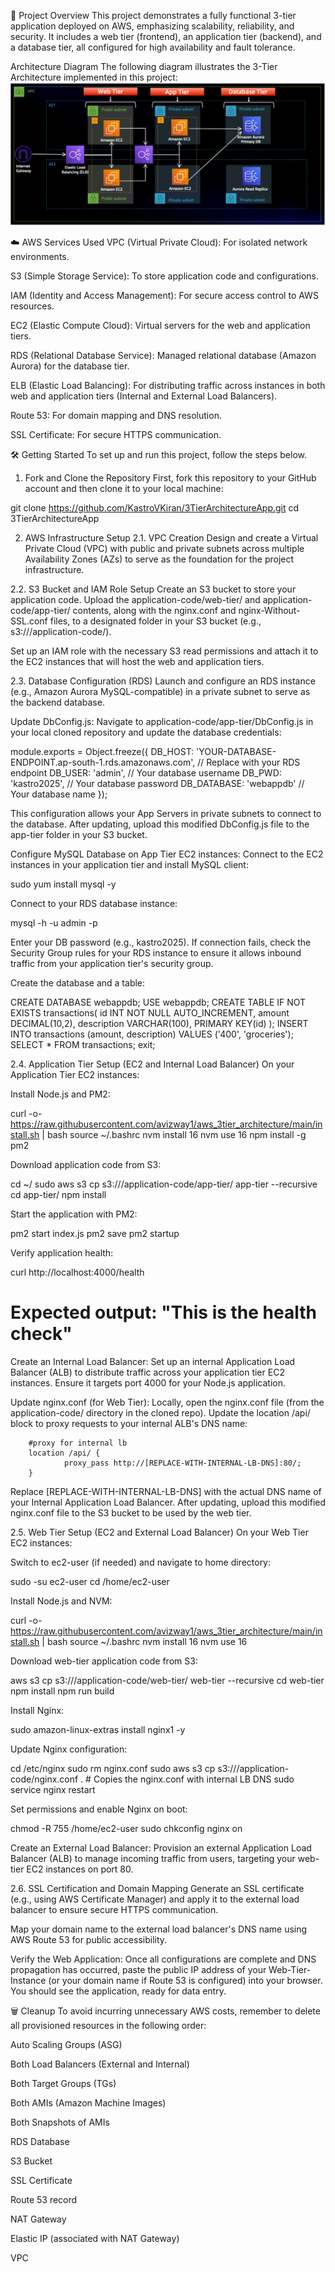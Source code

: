 🚀 Project Overview
This project demonstrates a fully functional 3-tier application deployed on AWS, emphasizing scalability, reliability, and security. It includes a web tier (frontend), an application tier (backend), and a database tier, all configured for high availability and fault tolerance.

Architecture Diagram
The following diagram illustrates the 3-Tier Architecture implemented in this project:
![3tier-architecture](3TierArchitecture.png)

☁️ AWS Services Used
VPC (Virtual Private Cloud): For isolated network environments.

S3 (Simple Storage Service): To store application code and configurations.

IAM (Identity and Access Management): For secure access control to AWS resources.

EC2 (Elastic Compute Cloud): Virtual servers for the web and application tiers.

RDS (Relational Database Service): Managed relational database (Amazon Aurora) for the database tier.

ELB (Elastic Load Balancing): For distributing traffic across instances in both web and application tiers (Internal and External Load Balancers).

Route 53: For domain mapping and DNS resolution.

SSL Certificate: For secure HTTPS communication.

🛠️ Getting Started
To set up and run this project, follow the steps below.

1. Fork and Clone the Repository
First, fork this repository to your GitHub account and then clone it to your local machine:

git clone https://github.com/KastroVKiran/3TierArchitectureApp.git
cd 3TierArchitectureApp

2. AWS Infrastructure Setup
2.1. VPC Creation
Design and create a Virtual Private Cloud (VPC) with public and private subnets across multiple Availability Zones (AZs) to serve as the foundation for the project infrastructure.

2.2. S3 Bucket and IAM Role Setup
Create an S3 bucket to store your application code. Upload the application-code/web-tier/ and application-code/app-tier/ contents, along with the nginx.conf and nginx-Without-SSL.conf files, to a designated folder in your S3 bucket (e.g., s3://<S3 Bucker Name>/application-code/).

Set up an IAM role with the necessary S3 read permissions and attach it to the EC2 instances that will host the web and application tiers.

2.3. Database Configuration (RDS)
Launch and configure an RDS instance (e.g., Amazon Aurora MySQL-compatible) in a private subnet to serve as the backend database.

Update DbConfig.js:
Navigate to application-code/app-tier/DbConfig.js in your local cloned repository and update the database credentials:

module.exports = Object.freeze({
    DB_HOST: 'YOUR-DATABASE-ENDPOINT.ap-south-1.rds.amazonaws.com', // Replace with your RDS endpoint
    DB_USER: 'admin',       // Your database username
    DB_PWD: 'kastro2025',   // Your database password
    DB_DATABASE: 'webappdb' // Your database name
});

This configuration allows your App Servers in private subnets to connect to the database. After updating, upload this modified DbConfig.js file to the app-tier folder in your S3 bucket.

Configure MySQL Database on App Tier EC2 instances:
Connect to the EC2 instances in your application tier and install MySQL client:

sudo yum install mysql -y

Connect to your RDS database instance:

mysql -h <DB EndPoint> -u admin -p

Enter your DB password (e.g., kastro2025). If connection fails, check the Security Group rules for your RDS instance to ensure it allows inbound traffic from your application tier's security group.

Create the database and a table:

CREATE DATABASE webappdb;
USE webappdb;
CREATE TABLE IF NOT EXISTS transactions(
  id INT NOT NULL AUTO_INCREMENT,
  amount DECIMAL(10,2),
  description VARCHAR(100),
  PRIMARY KEY(id)
);
INSERT INTO transactions (amount, description) VALUES ('400', 'groceries');
SELECT * FROM transactions;
exit;

2.4. Application Tier Setup (EC2 and Internal Load Balancer)
On your Application Tier EC2 instances:

Install Node.js and PM2:

curl -o- https://raw.githubusercontent.com/avizway1/aws_3tier_architecture/main/install.sh | bash
source ~/.bashrc
nvm install 16
nvm use 16
npm install -g pm2

Download application code from S3:

cd ~/
sudo aws s3 cp s3://<S3BucketName>/application-code/app-tier/ app-tier --recursive
cd app-tier/
npm install

Start the application with PM2:

pm2 start index.js
pm2 save
pm2 startup

Verify application health:

curl http://localhost:4000/health
# Expected output: "This is the health check"

Create an Internal Load Balancer:
Set up an internal Application Load Balancer (ALB) to distribute traffic across your application tier EC2 instances. Ensure it targets port 4000 for your Node.js application.

Update nginx.conf (for Web Tier):
Locally, open the nginx.conf file (from the application-code/ directory in the cloned repo). Update the location /api/ block to proxy requests to your internal ALB's DNS name:

        #proxy for internal lb
        location /api/ {
                proxy_pass http://[REPLACE-WITH-INTERNAL-LB-DNS]:80/;
        }

Replace [REPLACE-WITH-INTERNAL-LB-DNS] with the actual DNS name of your Internal Application Load Balancer. After updating, upload this modified nginx.conf file to the S3 bucket to be used by the web tier.

2.5. Web Tier Setup (EC2 and External Load Balancer)
On your Web Tier EC2 instances:

Switch to ec2-user (if needed) and navigate to home directory:

sudo -su ec2-user
cd /home/ec2-user

Install Node.js and NVM:

curl -o- https://raw.githubusercontent.com/avizway1/aws_3tier_architecture/main/install.sh | bash
source ~/.bashrc
nvm install 16
nvm use 16

Download web-tier application code from S3:

aws s3 cp s3://<S3 Bucker Name>/application-code/web-tier/ web-tier --recursive
cd web-tier
npm install
npm run build

Install Nginx:

sudo amazon-linux-extras install nginx1 -y

Update Nginx configuration:

cd /etc/nginx
sudo rm nginx.conf
sudo aws s3 cp s3://<S3 Bucker Name>/application-code/nginx.conf . # Copies the nginx.conf with internal LB DNS
sudo service nginx restart

Set permissions and enable Nginx on boot:

chmod -R 755 /home/ec2-user
sudo chkconfig nginx on

Create an External Load Balancer:
Provision an external Application Load Balancer (ALB) to manage incoming traffic from users, targeting your web-tier EC2 instances on port 80.

2.6. SSL Certification and Domain Mapping
Generate an SSL certificate (e.g., using AWS Certificate Manager) and apply it to the external load balancer to ensure secure HTTPS communication.

Map your domain name to the external load balancer's DNS name using AWS Route 53 for public accessibility.

Verify the Web Application:
Once all configurations are complete and DNS propagation has occurred, paste the public IP address of your Web-Tier-Instance (or your domain name if Route 53 is configured) into your browser. You should see the application, ready for data entry.

🗑️ Cleanup
To avoid incurring unnecessary AWS costs, remember to delete all provisioned resources in the following order:

Auto Scaling Groups (ASG)

Both Load Balancers (External and Internal)

Both Target Groups (TGs)

Both AMIs (Amazon Machine Images)

Both Snapshots of AMIs

RDS Database

S3 Bucket

SSL Certificate

Route 53 record

NAT Gateway

Elastic IP (associated with NAT Gateway)

VPC
